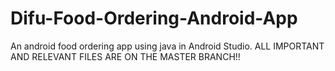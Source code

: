 # Difu-Food-Ordering-Android-App
An android food ordering app  using java in Android Studio.
ALL IMPORTANT AND RELEVANT FILES ARE ON THE MASTER BRANCH!!
